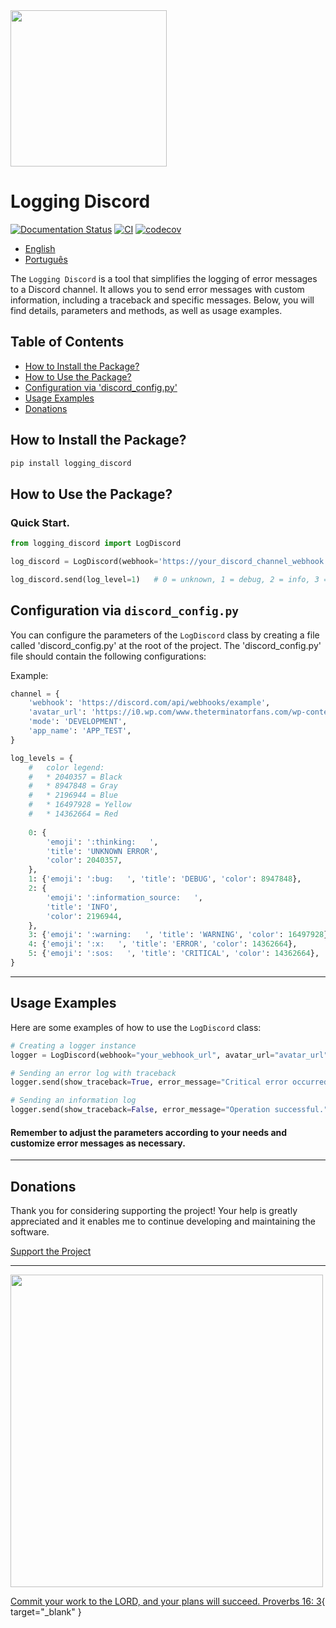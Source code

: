 <img src="https://logging-discord.readthedocs.io/en/latest/img/logo.png" width="250">

# Logging Discord
[![Documentation Status](https://readthedocs.org/projects/logging-discord/badge/?version=latest)](https://logging-discord.readthedocs.io/en/latest/?badge=latest)
[![CI](https://github.com/brunobrown/logging-discord/actions/workflows/pipeline.yml/badge.svg)](https://github.com/brunobrown/logging-discord/actions/workflows/pipeline.yml)
[![codecov](https://codecov.io/gh/brunobrown/logging-discord/graph/badge.svg?token=XTB97RAJA6)](https://codecov.io/gh/brunobrown/logging-discord)

- [English](README.md)
- [Português](README-pt.md)

The `Logging Discord` is a tool that simplifies the logging of error messages to a Discord channel. It allows you to send error messages with custom information, including a traceback and specific messages. Below, you will find details, parameters and methods, as well as usage examples.

## Table of Contents

- [How to Install the Package?](#how-to-install-the-package)
- [How to Use the Package?](#how-to-use-the-package)
- [Configuration via 'discord_config.py'](#configuration-via-discord_configpy)
- [Usage Examples](#usage-examples)
- [Donations](#donations)

## How to Install the Package?

```bash
pip install logging_discord

```

## How to Use the Package?
### Quick Start.

```python
from logging_discord import LogDiscord

log_discord = LogDiscord(webhook='https://your_discord_channel_webhook')

log_discord.send(log_level=1)   # 0 = unknown, 1 = debug, 2 = info, 3 = warning, 4 = error, 5 = critical
```

## Configuration via `discord_config.py`

You can configure the parameters of the `LogDiscord` class by creating a file called 'discord_config.py' at the root of the project. The 'discord_config.py' file should contain the following configurations:

Example:

```python
channel = {
    'webhook': 'https://discord.com/api/webhooks/example',
    'avatar_url': 'https://i0.wp.com/www.theterminatorfans.com/wp-content/uploads/2012/09/the-terminator3.jpg?resize=900%2C450&ssl=1',
    'mode': 'DEVELOPMENT',
    'app_name': 'APP_TEST',
}

log_levels = {
    #   color legend:
    #   * 2040357 = Black
    #   * 8947848 = Gray
    #   * 2196944 = Blue
    #   * 16497928 = Yellow
    #   * 14362664 = Red
    
    0: {
        'emoji': ':thinking:   ',
        'title': 'UNKNOWN ERROR',
        'color': 2040357,
    },
    1: {'emoji': ':bug:   ', 'title': 'DEBUG', 'color': 8947848},
    2: {
        'emoji': ':information_source:   ',
        'title': 'INFO',
        'color': 2196944,
    },
    3: {'emoji': ':warning:   ', 'title': 'WARNING', 'color': 16497928},
    4: {'emoji': ':x:   ', 'title': 'ERROR', 'color': 14362664},
    5: {'emoji': ':sos:   ', 'title': 'CRITICAL', 'color': 14362664},
}
```

---

## Usage Examples

Here are some examples of how to use the `LogDiscord` class:

```python
# Creating a logger instance
logger = LogDiscord(webhook="your_webhook_url", avatar_url="avatar_url", mode="DEVELOPMENT", app_name="MyApp")

# Sending an error log with traceback
logger.send(show_traceback=True, error_message="Critical error occurred!", log_level=5)

# Sending an information log
logger.send(show_traceback=False, error_message="Operation successful.", log_level=2)
```

#### Remember to adjust the parameters according to your needs and customize error messages as necessary.

---

## Donations

Thank you for considering supporting the project! Your help is greatly appreciated and it enables me to continue developing and maintaining the software.

[Support the Project](https://logging-discord.readthedocs.io/en/latest/#support-the-project)

---

<img src="https://logging-discord.readthedocs.io/en/latest/img/proverbs_16_3.jpg" width="500">

[Commit your work to the LORD, and your plans will succeed. Proverbs 16: 3](https://www.bible.com/bible/116/PRO.16.NLT){ target="_blank" }

